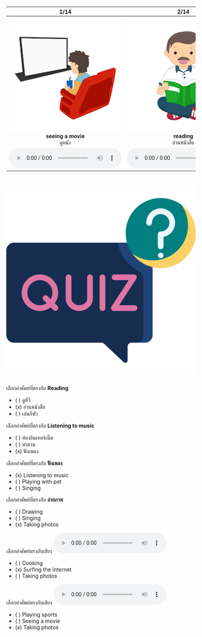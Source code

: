 <div class="carrousel">


|1/14|2/14|3/14|4/14|5/14|6/14|7/14|8/14|9/14|10/14|11/14|12/14|13/14|14/14|
| :----: | :----: | :----: | :----: | :----: | :----: | :----: | :----: | :----: | :----: | :----: | :----: | :----: | :----: |
|![](/media/img/hobbies__seeing&#x20;a&#x20;movie.svg)|![](/media/img/hobbies__reading.svg)|![](/media/img/hobbies__gardening.svg)|![](/media/img/hobbies__surfing&#x20;the&#x20;internet.svg)|![](/media/img/hobbies__listening&#x20;to&#x20;music.svg)|![](/media/img/hobbies__drawing.svg)|![](/media/img/hobbies__cooking.svg)|![](/media/img/hobbies__playing&#x20;sports.svg)|![](/media/img/hobbies__watching&#x20;tv.svg)|![](/media/img/hobbies__knitting.svg)|![](/media/img/hobbies__singing.svg)|![](/media/img/hobbies__taking&#x20;photos.svg)|![](/media/img/hobbies__painting.svg)|![](/media/img/hobbies__playing&#x20;with&#x20;pet.svg)|
|**seeing a movie**<br>ดูหนัง|**reading**<br>อ่านหนังสือ|**gardening**<br>ทําสวน|**surfing the internet**<br>ท่องอินเทอร์เน็ต|**listening to music**<br>ฟังเพลง|**drawing**<br>วาดภาพ|**cooking**<br>ทําอาหาร|**playing sports**<br>เล่นกีฬา|**watching tv**<br>ดูทีวี|**knitting**<br>ถักไหมพรม|**singing**<br>ร้องเพลง|**taking photos**<br>ถ่ายภาพ|**painting**<br>วาดภาพ|**playing with pet**<br>เล่นกับสัตว์เลี้ยง|
|![](/media/audio/seeing&#x20;a&#x20;movie.mp3)|![](/media/audio/reading.mp3)|![](/media/audio/gardening.mp3)|![](/media/audio/surfing&#x20;the&#x20;internet.mp3)|![](/media/audio/listening&#x20;to&#x20;music.mp3)|![](/media/audio/drawing.mp3)|![](/media/audio/cooking.mp3)|![](/media/audio/playing&#x20;sports.mp3)|![](/media/audio/watching&#x20;tv.mp3)|![](/media/audio/knitting.mp3)|![](/media/audio/singing.mp3)|![](/media/audio/taking&#x20;photos.mp3)|![](/media/audio/painting.mp3)|![](/media/audio/playing&#x20;with&#x20;pet.mp3)|

</div>



# ![icon](/media/icons/quiz.svg) 


 เลือกคำศัพท์ที่ตรงกับ **Reading**
 - ( ) ดูทีวี
 - (x) อ่านหนังสือ
 - ( ) เล่นกีฬา

 เลือกคำศัพท์ที่ตรงกับ **Listening to music**
 - ( ) ท่องอินเทอร์เน็ต
 - ( ) ทําสวน
 - (x) ฟังเพลง

 เลือกคำศัพท์ที่ตรงกับ **ฟังเพลง**
 - (x) Listening to music
 - ( ) Playing with pet
 - ( ) Singing

 เลือกคำศัพท์ที่ตรงกับ **ถ่ายภาพ**
 - ( ) Drawing
 - ( ) Singing
 - (x) Taking photos

เลือกคำศัพท์ตรงกับเสียง ![](/media/audio/surfing&#x20;the&#x20;internet.mp3) 
 - ( ) Cooking
 - (x) Surfing the internet
 - ( ) Taking photos


เลือกคำศัพท์ตรงกับเสียง ![](/media/audio/taking&#x20;photos.mp3) 
 - ( ) Playing sports
 - ( ) Seeing a movie
 - (x) Taking photos

